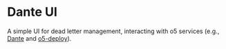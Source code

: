 # Dante UI

A simple UI for dead letter management, interacting with o5 services (e.g., [Dante](https://github.com/pentops/dante) and [o5-deploy](https://github.com/pentops/o5-deploy-aws)).
